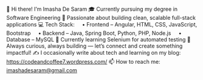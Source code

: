 👋 Hi there! I’m Imasha De Saram
🎓 Currently pursuing my degree in Software Engineering
👀 Passionate about building clean, scalable full-stack applications
💻 Tech Stack:
    • Frontend – Angular, HTML, CSS, JavaScript, Bootstrap
    • Backend – Java, Spring Boot, Python, PHP, Node.js
    • Database – MySQL
🧪 Currently learning Selenium for automated testing
🚀 Always curious, always building — let’s connect and create something impactful!
✍️ I occasionally write about tech and learning on my blog: https://codeandcoffee7.wordpress.com/
📫 How to reach me: imashadesaram@gmail.com
